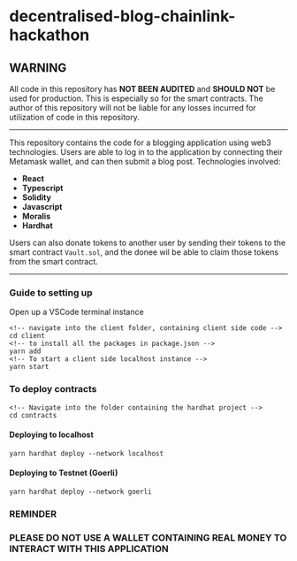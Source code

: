 # decentralised-blog-chainlink-hackathon

## **WARNING**
All code in this repository has **NOT BEEN AUDITED** and **SHOULD NOT** be used for production.
This is especially so for the smart contracts.
The author of this repository will not be liable for any losses incurred for utilization of code in this repository.


<hr/>

This repository contains the code for a blogging application using web3 technologies. 
Users are able to log in to the application by connecting their Metamask wallet, and can then submit a blog post.
Technologies involved:

- **React**
- **Typescript**
- **Solidity**
- **Javascript**
- **Moralis**
- **Hardhat**


Users can also donate tokens to another user by sending their tokens to the smart contract `Vault.sol`, and the donee wil be able to claim those tokens from the smart contract.

<hr/>

### Guide to setting up

Open up a VSCode terminal instance

```
<!-- navigate into the client folder, containing client side code -->
cd client
<!-- to install all the packages in package.json -->
yarn add
<!-- To start a client side localhost instance -->
yarn start
```

### To deploy contracts

```
<!-- Navigate into the folder containing the hardhat project -->
cd contracts
```

#### Deploying to localhost 
````
yarn hardhat deploy --network localhost
````
#### Deploying to Testnet (Goerli)
```
yarn hardhat deploy --network goerli
```

### **REMINDER**
### **PLEASE DO NOT USE A WALLET CONTAINING REAL MONEY TO INTERACT WITH THIS APPLICATION**

